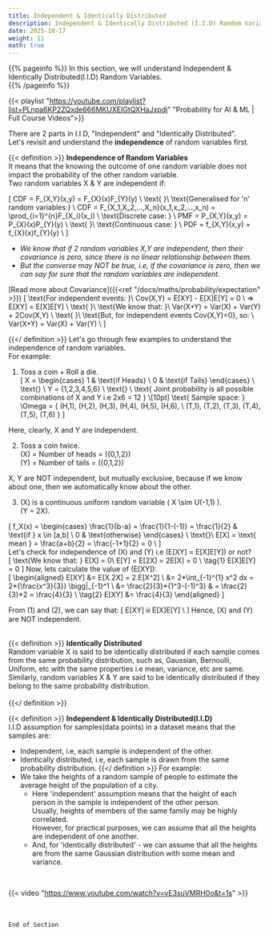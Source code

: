 ```yaml
---
title: Independent & Identically Distributed
description: Independent & Identically Distributed (I.I.D) Random Variables
date: 2025-10-17
weight: 11
math: true
---
```


{{% pageinfo %}}
In this section, we will understand Independent & Identically Distributed(I.I.D) Random Variables.<br>
{{% /pageinfo %}}

{{< playlist "https://youtube.com/playlist?list=PLnpa6KP2ZQxde666MKUXEIGtQXHaJxpdj" 
        "Probability for AI & ML | Full Course Videos">}}
<br>

There are 2 parts in I.I.D, "Independent" and "Identically Distributed". <br> 
Let's revisit and understand the **independence** of random variables first. <br>

{{< definition >}}
**Independence of Random Variables** <br>
It means that the knowing the outcome of one random variable does not impact the probability of the other random variable. <br>
Two random variables X & Y are independent if: <br>

\[
CDF = F_{X,Y}(x,y) = F_{X}(x)F_{Y}(y) \\
\text{ }\\
\text{Generalised for 'n' random variables:} \\
CDF = F_{X_1,X_2,...,X_n}(x_1,x_2,...,x_n) = \prod_{i=1}^{n}F_{X_i}(x_i) \\
\text{Discrete case: } \\
PMF = P_{X,Y}(x,y) = P_{X}(x)P_{Y}(y) \\
\text{ }\\
\text{Continuous case: } \\
PDF = f_{X,Y}(x,y) = f_{X}(x)f_{Y}(y) \\
\]
<br>

- _We know that if 2 random variables X,Y are independent, then their covariance is zero, 
since there is no linear relationship between them._ <br>
- _But the converse may NOT be true, i.e, if the covariance is zero, then we can say for sure that the random variables 
are independent._ <br>

[Read more about Covariance]({{<ref  "/docs/maths/probability/expectation"  >}})
\[
\text{For independent events: }\\
Cov(X,Y) = E[XY] - E[X]E[Y] = 0 \\
=> E[XY] = E[X]E[Y] \\
\text{ }\\
\text{We know that:  }\\
Var(X+Y) = Var(X) + Var(Y) + 2Cov(X,Y) \\
\text{ }\\
\text{But, for independent events Cov(X,Y)=0}, so: \\
Var(X+Y) = Var(X) + Var(Y) \\
\]

{{</ definition >}}
Let's go through few examples to understand the independence of random variables. <br>
For example: <br>

1. Toss a coin + Roll a die. <br>
\[
X = 
\begin{cases}
1 & \text{if Heads}  \\
0 & \text{if Tails} 
\end{cases} \\
\text{} \\
Y = \{1,2,3,4,5,6\} \\
\text{} \\
\text{ Joint probability is all possible combinations of X and Y i.e 2x6 = 12 } \\[10pt]
\text{ Sample space: } \Omega = \{ (H,1), (H,2), (H,3), (H,4), (H,5), (H,6), \\
(T,1), (T,2), (T,3), (T,4), (T,5), (T,6) \}
\]

Here, clearly, X and Y are independent. <br>

2. Toss a coin twice. <br>
\(X\) = Number of heads = \(\{0,1,2\}\) <br>
\(Y\) = Number of tails = \(\{0,1,2\}\) <br>

X, Y are NOT independent, but mutually exclusive, because if we know about one, then we automatically know about the other. <br>

3. \(X\) is a continuous uniform random variable \( X \sim U(-1,1) \). <br>
\(Y = 2X\). <br>

\[
f_X(x) = 
\begin{cases} 
\frac{1}{b-a} = \frac{1}{1-(-1)} = \frac{1}{2}  & \text{if } x \in [a,b]  \\
0 & \text{otherwise} 
\end{cases} \\
\text{}\\
E[X] = \text{ mean } =  \frac{a+b}{2} = \frac{-1+1}{2} = 0 \\
\]
<br>
Let's check for independence of \(X\) and \(Y\) i.e \(E[XY] = E[X]E[Y]\) or not? <br>
\[
\text{We know that: } E[X] = 0\\
E[Y] = E[2X] = 2E[X] = 0 \\
\tag{1} E[X]E[Y] = 0
\]
Now, lets calculate the value of \(E[XY]\): <br>
\[
\begin{aligned}
E[XY] &= E[X.2X] = 2.E[X^2] \\
&= 2*\int_{-1}^{1} x^2 dx = 2*{\frac{x^3}{3}} \bigg|_{-1}^1 \\
&= \frac{2}{3}*\{1^3-(-1)^3\} 
& = \frac{2}{3}*2 = \frac{4}{3} \\
\tag{2} E[XY] &= \frac{4}{3}
\end{aligned}
\]
<br>

From (1) and (2), we can say that:
\[
E[XY] ⍯ E[X]E[Y] \\
\]
Hence, \(X\) and \(Y\) are NOT independent.
<br><br>

{{< definition >}}
**Identically Distributed** <br>
Random variable X is said to be identically distributed if each sample comes from the same probability distribution,
such as, Gaussian, Bernoulli, Uniform, etc with the same properties i.e mean, variance, etc are same. <br>
Similarly, random variables X & Y are said to be identically distributed if they belong to the same probability distribution.<br> <br>
{{</ definition >}}
<br>

{{< definition >}}
**Independent & Identically Distributed(I.I.D)** <br>
I.I.D assumption for samples(data points) in a dataset means that the samples are:
- Independent, i.e, each sample is independent of the other.
- Identically distributed, i.e, each sample is drawn from the same probability distribution.
{{</ definition >}}
For example: <br>
- We take the heights of a random sample of people to estimate the average height of the population of a city.
  - Here 'independent' assumption means that the height of each person in the sample is independent of the other person.<br>
  Usually, heights of members of the same family may be highly correlated.<br> 
  However, for practical purposes, we can assume that all the heights are independent of one another.
  - And, for 'identically distributed' - we can assume that all the heights are from the same Gaussian distribution with some mean and variance.
<br>

{{< video "https://www.youtube.com/watch?v=vE3suVMRH0o&t=1s" >}}

<br><br>
```End of Section```
